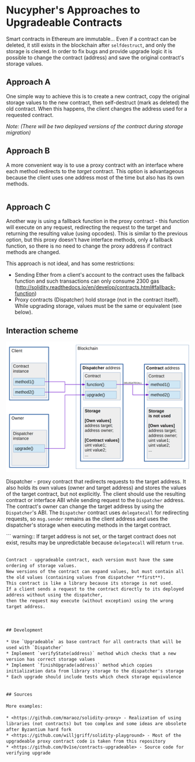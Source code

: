 # Nucypher's Approaches to Upgradeable Contracts

Smart contracts in Ethereum are immutable...
Even if a contract can be deleted, it still exists in the blockchain after `selfdestruct`, and only the storage is cleared.
In order to fix bugs and provide upgrade logic it is possible to change the contract (address) and save the original contract's storage values.


## Approach A

One simple way to achieve this is to create a new contract, copy the original storage values to the new contract, then self-destruct (mark as deleted) the old contract.
When this happens, the client changes the address used for a requested contract.

*Note: (There will be two deployed versions of the contract during storage migration)*


## Approach B

A more convenient way is to use a proxy contract with an interface where each method redirects to the *target* contract.
This option is advantageous because the client uses one address most of the time but also has its own methods.

``` important:: If updates to the proxy contract's methods are made, then the client will need to change proxy address also.
```


## Approach C

Another way is using a fallback function in the proxy contract - this function will execute on any request, redirecting the request to the target and returning the resulting value (using opcodes).
This is similar to the previous option, but this proxy doesn't have interface methods, only a fallback function, so there is no need to change the proxy address if contract methods are changed.

This approach is not ideal, and has some restrictions:

* Sending Ether from a client's account to the contract uses the fallback function and such transactions can only consume 2300 gas (http://solidity.readthedocs.io/en/develop/contracts.html#fallback-function)
* Proxy contracts (Dispatcher) hold storage (not in the contract itself). While upgrading storage, values must be the same or equivalent (see below).


## Interaction scheme

![Interaction scheme](../.static/img/Dispatcher.png)


Dispatcher - proxy contract that redirects requests to the target address.
It also holds its own values (owner and target address) and stores the values of the target contract, but not explicitly.
The client should use the resulting contract or interface ABI while sending request to the `Dispatcher` address.
The contract's owner can change the target address by using the `Dispatcher`'s ABI.
The `Dispatcher` contract uses `delegatecall` for redirecting requests, so `msg.sender` remains as the client address
and uses the dispatcher's storage when executing methods in the target contract.

``` warning:: If target address is not set, or the target contract does not exist, results may be unpredictable because `delegatecall` will return `true`.
```

Contract - upgradeable contract, each version must have the same ordering of storage values.
New versions of the contract can expand values, but must contain all the old values (containing values from dispatcher **first**).
This contract is like a library because its storage is not used.
If a client sends a request to the contract directly to its deployed address without using the dispatcher,
then the request may execute (without exception) using the wrong target address.



## Development

* Use `Upgradeable` as base contract for all contracts that will be used with `Dispatcher`
* Implement `verifyState(address)` method which checks that a new version has correct storage values
* Implement `finishUpgrade(address)` method which copies initialization data from library storage to the dispatcher's storage
* Each upgrade should include tests which check storage equivalence


## Sources

More examples:

* <https://github.com/maraoz/solidity-proxy> - Realization of using libraries (not contracts) but too complex and some ideas are obsolete after Byzantium hard fork
* <https://github.com/willjgriff/solidity-playground> - Most of the upgradeable proxy contract code is taken from this repository
* <https://github.com/0v1se/contracts-upgradeable> - Source code for verifying upgrade
